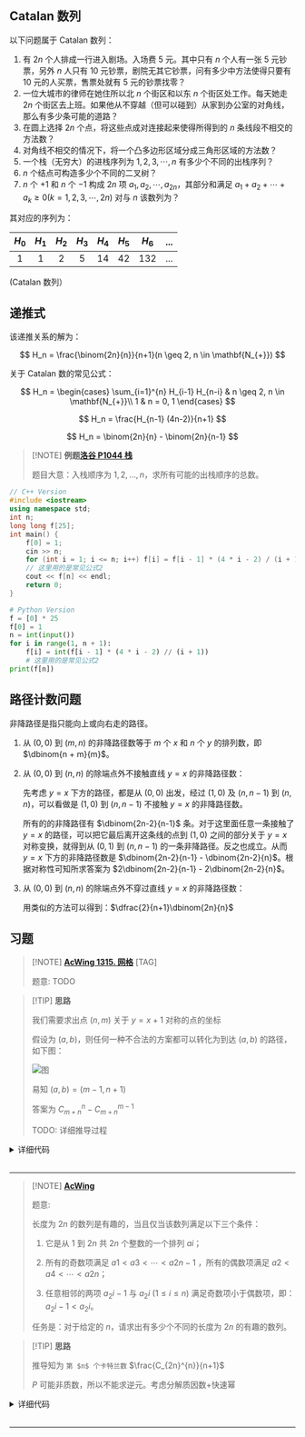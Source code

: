 ## Catalan 数列

以下问题属于 Catalan 数列：

1. 有 $2n$ 个人排成一行进入剧场。入场费 5 元。其中只有 $n$ 个人有一张 5 元钞票，另外 $n$ 人只有 10 元钞票，剧院无其它钞票，问有多少中方法使得只要有 10 元的人买票，售票处就有 5 元的钞票找零？
2. 一位大城市的律师在她住所以北 $n$ 个街区和以东 $n$ 个街区处工作。每天她走 $2n$ 个街区去上班。如果他从不穿越（但可以碰到）从家到办公室的对角线，那么有多少条可能的道路？
3. 在圆上选择 $2n$ 个点，将这些点成对连接起来使得所得到的 $n$ 条线段不相交的方法数？
4. 对角线不相交的情况下，将一个凸多边形区域分成三角形区域的方法数？
5. 一个栈（无穷大）的进栈序列为 $1,2,3, \cdots ,n$ 有多少个不同的出栈序列？
6. $n$ 个结点可构造多少个不同的二叉树？
7. $n$ 个 $+1$ 和 $n$ 个 $-1$ 构成 $2n$ 项 $a_1,a_2, \cdots ,a_{2n}$，其部分和满足 $a_1+a_2+ \cdots +a_k \geq 0(k=1,2,3, \cdots ,2n)$ 对与 $n$ 该数列为？

其对应的序列为：

| $H_0$ | $H_1$ | $H_2$ | $H_3$ | $H_4$ | $H_5$ | $H_6$ | ... |
| :---: | :---: | :---: | :---: | :---: | :---: | :---: | :-: |
|   1   |   1   |   2   |   5   |   14  |   42  |  132  | ... |

(Catalan 数列）

## 递推式

该递推关系的解为：

$$
H_n = \frac{\binom{2n}{n}}{n+1}(n \geq 2, n \in \mathbf{N_{+}})
$$

关于 Catalan 数的常见公式：

$$
H_n = \begin{cases}
    \sum_{i=1}^{n} H_{i-1} H_{n-i} & n \geq 2, n \in \mathbf{N_{+}}\\
    1 & n = 0, 1
\end{cases}
$$

$$
H_n = \frac{H_{n-1} (4n-2)}{n+1}
$$

$$
H_n = \binom{2n}{n} - \binom{2n}{n-1}
$$

> [!NOTE] **例题[洛谷 P1044 栈](https://www.luogu.com.cn/problem/P1044)**
> 
> 题目大意：入栈顺序为 $1,2,\ldots ,n$，求所有可能的出栈顺序的总数。

```cpp
// C++ Version
#include <iostream>
using namespace std;
int n;
long long f[25];
int main() {
    f[0] = 1;
    cin >> n;
    for (int i = 1; i <= n; i++) f[i] = f[i - 1] * (4 * i - 2) / (i + 1);
    // 这里用的是常见公式2
    cout << f[n] << endl;
    return 0;
}
```

```python
# Python Version
f = [0] * 25
f[0] = 1
n = int(input())
for i in range(1, n + 1):
    f[i] = int(f[i - 1] * (4 * i - 2) // (i + 1))
    # 这里用的是常见公式2
print(f[n])
```

## 路径计数问题

非降路径是指只能向上或向右走的路径。

1. 从 $(0,0)$ 到 $(m,n)$ 的非降路径数等于 $m$ 个 $x$ 和 $n$ 个 $y$ 的排列数，即 $\dbinom{n + m}{m}$。

2.  从 $(0,0)$ 到 $(n,n)$ 的除端点外不接触直线 $y=x$ 的非降路径数：

    先考虑 $y=x$ 下方的路径，都是从 $(0, 0)$ 出发，经过 $(1, 0)$ 及 $(n, n-1)$ 到 $(n,n)$，可以看做是 $(1,0)$ 到 $(n,n-1)$ 不接触 $y=x$ 的非降路径数。

    所有的的非降路径有 $\dbinom{2n-2}{n-1}$ 条。对于这里面任意一条接触了 $y=x$ 的路径，可以把它最后离开这条线的点到 $(1,0)$ 之间的部分关于 $y=x$ 对称变换，就得到从 $(0,1)$ 到 $(n,n-1)$ 的一条非降路径。反之也成立。从而 $y=x$ 下方的非降路径数是 $\dbinom{2n-2}{n-1} - \dbinom{2n-2}{n}$。根据对称性可知所求答案为 $2\dbinom{2n-2}{n-1} - 2\dbinom{2n-2}{n}$。

3.  从 $(0,0)$ 到 $(n,n)$ 的除端点外不穿过直线 $y=x$ 的非降路径数：

    用类似的方法可以得到：$\dfrac{2}{n+1}\dbinom{2n}{n}$

## 习题

> [!NOTE] **[AcWing 1315. 网格](https://www.acwing.com/problem/content/1317/)** [TAG]
> 
> 题意: TODO

> [!TIP] **思路**
> 
> 我们需要求出点 $(n, m)$ 关于 $y = x + 1$ 对称的点的坐标
> 
> 假设为 $(a, b)$，则任何一种不合法的方案都可以转化为到达 $(a, b)$ 的路径，如下图：
> 
> ![图](https://cdn.acwing.com/media/article/image/2021/04/20/61813_28682e03a1-image-20210420210644258.png)
> 
> 易知 $(a, b) = (m - 1, n + 1)$
> 
> 答案为 $C_{m+n}^{n} - C_{m+n}^{m-1}$
> 
> TODO: 详细推导过程

<details>
<summary>详细代码</summary>
<!-- tabs:start -->

##### **C++**

```cpp
#include <bits/stdc++.h>
using namespace std;

const static int N = 100010;

int primes[N], cnt;
bool st[N];
int a[N], b[N];

void init(int n) {
    for (int i = 2; i <= n; i ++ ) {
        if (!st[i]) primes[cnt ++ ] = i;
        for (int j = 0; primes[j] * i <= n; j ++ ) {
            st[primes[j] * i] = true;
            if (i % primes[j] == 0) break;
        }
    }
}

int get(int n, int p) {
    int s = 0;
    while (n) s += n / p, n /= p;
    return s;
}

void mul(int r[], int &len, int x) {
    int t = 0;
    for (int i = 0; i < len; i ++ ) {
        t += r[i] * x;
        r[i] = t % 10;
        t /= 10;
    }
    while (t) {
        r[len ++ ] = t % 10;
        t /= 10;
    }
}

void sub(int a[], int al, int b[], int bl) {
    for (int i = 0, t = 0; i < al; ++ i ) {
        a[i] -= t + b[i];
        if (a[i] < 0) a[i] += 10, t = 1;
        else t = 0;
    }
}

int C(int x, int y, int r[N]) {
    int len = 1;
    r[0] = 1;

    for (int i = 0; i < cnt; i ++ ) {
        int p = primes[i];
        int s = get(x, p) - get(y, p) - get(x - y, p);
        while (s -- ) mul(r, len, p);
    }

    return len;
}

int main() {
    init(N - 1);

    int n, m;
    cin >> n >> m;
    int al = C(n + m, m, a);
    int bl = C(n + m, n + 1, b);

    sub(a, al, b, bl);

    int k = al - 1;
    while (!a[k] && k > 0) k -- ;
    while (k >= 0) printf("%d", a[k -- ]);

    return 0;
}
```

##### **Python**

```python

```

<!-- tabs:end -->
</details>

<br>

* * *

> [!NOTE] **[AcWing ]()**
> 
> 题意: 
> 
> 长度为 $2n$ 的数列是有趣的，当且仅当该数列满足以下三个条件：
> 
> 1. 它是从 $1$ 到 $2n$ 共 $2n$ 个整数的一个排列 ${ai}$；
> 
> 2. 所有的奇数项满足 $a1<a3<⋯<a2n−1$ ，所有的偶数项满足 $a2<a4<⋯<a2n$；
> 
> 3. 任意相邻的两项 $a_2i−1$ 与 $a_2i$ $(1≤i≤n)$ 满足奇数项小于偶数项，即：$a_2i−1<a_2i$。
> 
> 任务是：对于给定的 $n$，请求出有多少个不同的长度为 $2n$ 的有趣的数列。

> [!TIP] **思路**
> 
> 推导知为 `第 $n$ 个卡特兰数` $\frac{C_{2n}^{n}}{n+1}$
> 
> $P$ 可能非质数，所以不能求逆元。考虑分解质因数+快速幂

<details>
<summary>详细代码</summary>
<!-- tabs:start -->

##### **C++**

```cpp
#include<bits/stdc++.h>

using namespace std;

using LL = long long;
const int N = 2000010;

int n, p;
int primes[N], cnt;
bool st[N];

void init(int n) {
    for (int i = 2; i <= n; i ++ ) {
        if  (!st[i]) primes[cnt ++ ] = i;
        for (int j = 0; primes[j] * i <= n; j ++ ) {
            st[i * primes[j]] = true;
            if (i % primes[j] == 0) break;
        }
    }
}

int qmi(int a, int k) {
    int res = 1;
    while (k) {
        if (k & 1) res = (LL)res * a % p;
        a = (LL)a * a % p;
        k >>= 1;
    }
    return res;
}

int get(int n, int p) {
    int s = 0;
    while (n) {
        s += n / p;
        n /= p;
    }
    return s;
}

int C(int a, int b) {
    int res = 1;
    for (int i = 0; i < cnt; ++ i ){
        int prime = primes[i];
        int s = get(a, prime) - get(b, prime) - get(a - b, prime);

        res = (LL)res * qmi(prime, s) % p;
    }

    return res;
}

int main() {
    scanf("%d%d", &n, &p);
    init(n * 2);

    cout << (C(n * 2, n) - C(n * 2, n - 1) + p) % p << endl;

    return 0;
}
```

##### **Python**

```python

```

<!-- tabs:end -->
</details>

<br>

* * *